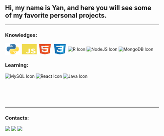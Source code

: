 ## Hi, my name is Yan, and here you will see some of my favorite personal projects.

---

### Knowledges:
<div style="display: inline_block">
  <img align="center" alt="Python Icon" height="40" width="50" src="https://raw.githubusercontent.com/devicons/devicon/master/icons/python/python-original.svg">
  <img align="center" alt="Js Icon" height="35" width="50" src="https://raw.githubusercontent.com/devicons/devicon/master/icons/javascript/javascript-plain.svg">
  <img align="center" alt="HTML Icon" height="35" width="45" src="https://raw.githubusercontent.com/devicons/devicon/master/icons/html5/html5-original.svg">
  <img align="center" alt="CSS Icon" height="35" width="45" src="https://raw.githubusercontent.com/devicons/devicon/master/icons/css3/css3-original.svg">
  <img align="center" alt="R Icon" height="40" width="55" src="https://cdn.jsdelivr.net/gh/devicons/devicon@latest/icons/r/r-original.svg">
  <img align="center" alt="NodeJS Icon" height="55" width="60" src="https://cdn.jsdelivr.net/gh/devicons/devicon@latest/icons/nodejs/nodejs-plain-wordmark.svg"> 
  <img align="center" alt="MongoDB Icon" height="40" width="40" src="https://cdn.jsdelivr.net/gh/devicons/devicon@latest/icons/mongodb/mongodb-original.svg"> 
  <!---<img align="center" alt="MySQL Icon" height="80" width="62" src="https://cdn.jsdelivr.net/gh/devicons/devicon/icons/mysql/mysql-original-wordmark.svg">
  <img align="center" alt="Java Icon" height="30" width="40" src="https://devicon-website.vercel.app/api/java/original.svg">--->         
</div>

### Learning:
<div style="display: inline-block;
  margin-right: 16px;
  height: 100px;">
  <!---<img align="center" alt="HTML Icon" height="30" width="40" src="https://raw.githubusercontent.com/devicons/devicon/master/icons/html5/html5-original.svg">
  <img align="center" alt="CSS Icon" height="30" width="40" src="https://raw.githubusercontent.com/devicons/devicon/master/icons/css3/css3-original.svg">--->
  <img align="center" alt="MySQL Icon" height="80" width="65" src="https://cdn.jsdelivr.net/gh/devicons/devicon/icons/mysql/mysql-original-wordmark.svg">    
  <img align="center" alt="React Icon" height="40" width="60" src="https://cdn.jsdelivr.net/gh/devicons/devicon@latest/icons/reactnative/reactnative-original.svg">
  <img align="center" alt="Java Icon" height="55" width="45" src="https://devicon-website.vercel.app/api/java/original.svg">
</div>

---
 
### Contacts:
<div> 
  <a href = "mailto:yanmano@gmail.com"><img src="https://img.shields.io/badge/Gmail-D14836?style=for-the-badge&logo=gmail&logoColor=white" target="_blank"></a> 
  <a href="https://whatsa.me/5548999940856" target="_blank"><img src="https://img.shields.io/badge/WhatsApp-25D366?style=for-the-badge&logo=whatsapp&logoColor=white" target="_blank"></a>
  <a href = "https://www.linkedin.com/in/yan-manica-oehling-260b452ab/"><img src="https://img.shields.io/badge/LinkedIn-0077B5?style=for-the-badge&logo=linkedin&logoColor=white" target="_blank"></a> 
</div>
